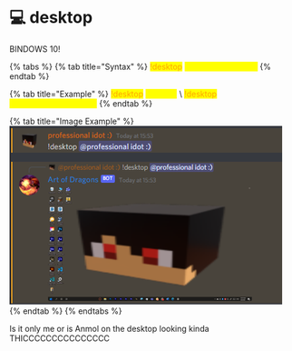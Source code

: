 # 💻 desktop

BINDOWS 10!

{% tabs %}
{% tab title="Syntax" %}
<mark style="color:orange;">!desktop</mark> <mark style="color:yellow;">\<optional mention></mark>
{% endtab %}

{% tab title="Example" %}
<mark style="color:orange;">!desktop</mark> <mark style="color:yellow;">@Anmol</mark> \ <mark style="color:orange;">!desktop</mark> <mark style="color:yellow;">770548285656006666</mark>
{% endtab %}

{% tab title="Image Example" %}
![](<../.gitbook/assets/image (16).png>)
{% endtab %}
{% endtabs %}

Is it only me or is Anmol on the desktop looking kinda THICCCCCCCCCCCCCCC
